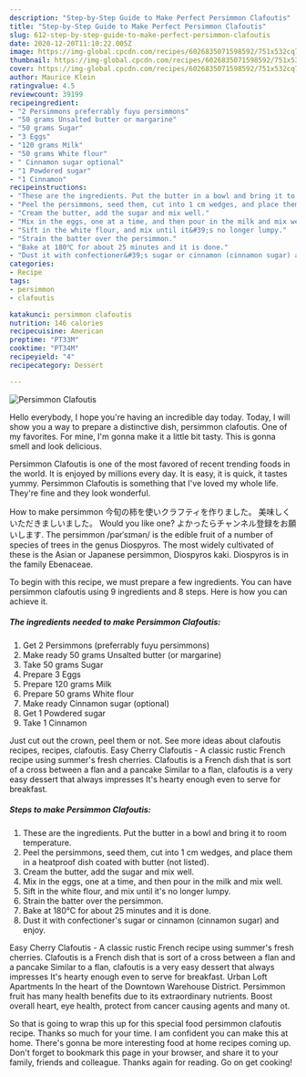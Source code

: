 ```yaml
---
description: "Step-by-Step Guide to Make Perfect Persimmon Clafoutis"
title: "Step-by-Step Guide to Make Perfect Persimmon Clafoutis"
slug: 612-step-by-step-guide-to-make-perfect-persimmon-clafoutis
date: 2020-12-20T11:10:22.005Z
image: https://img-global.cpcdn.com/recipes/6026835071598592/751x532cq70/persimmon-clafoutis-recipe-main-photo.jpg
thumbnail: https://img-global.cpcdn.com/recipes/6026835071598592/751x532cq70/persimmon-clafoutis-recipe-main-photo.jpg
cover: https://img-global.cpcdn.com/recipes/6026835071598592/751x532cq70/persimmon-clafoutis-recipe-main-photo.jpg
author: Maurice Klein
ratingvalue: 4.5
reviewcount: 39199
recipeingredient:
- "2 Persimmons preferrably fuyu persimmons"
- "50 grams Unsalted butter or margarine"
- "50 grams Sugar"
- "3 Eggs"
- "120 grams Milk"
- "50 grams White flour"
- " Cinnamon sugar optional"
- "1 Powdered sugar"
- "1 Cinnamon"
recipeinstructions:
- "These are the ingredients. Put the butter in a bowl and bring it to room temperature."
- "Peel the persimmons, seed them, cut into 1 cm wedges, and place them in a heatproof dish coated with butter (not listed)."
- "Cream the butter, add the sugar and mix well."
- "Mix in the eggs, one at a time, and then pour in the milk and mix well."
- "Sift in the white flour, and mix until it&#39;s no longer lumpy."
- "Strain the batter over the persimmon."
- "Bake at 180℃ for about 25 minutes and it is done."
- "Dust it with confectioner&#39;s sugar or cinnamon (cinnamon sugar) and enjoy."
categories:
- Recipe
tags:
- persimmon
- clafoutis

katakunci: persimmon clafoutis 
nutrition: 146 calories
recipecuisine: American
preptime: "PT33M"
cooktime: "PT34M"
recipeyield: "4"
recipecategory: Dessert

---
```



![Persimmon Clafoutis](https://img-global.cpcdn.com/recipes/6026835071598592/751x532cq70/persimmon-clafoutis-recipe-main-photo.jpg)

Hello everybody, I hope you're having an incredible day today. Today, I will show you a way to prepare a distinctive dish, persimmon clafoutis. One of my favorites. For mine, I'm gonna make it a little bit tasty. This is gonna smell and look delicious.

Persimmon Clafoutis is one of the most favored of recent trending foods in the world. It is enjoyed by millions every day. It is easy, it is quick, it tastes yummy. Persimmon Clafoutis is something that I've loved my whole life. They're fine and they look wonderful.

How to make persimmon 今旬の柿を使いクラフティを作りました。 美味しくいただきましいました。 Would you like one? よかったらチャンネル登録をお願いします. The persimmon /pərˈsɪmən/ is the edible fruit of a number of species of trees in the genus Diospyros. The most widely cultivated of these is the Asian or Japanese persimmon, Diospyros kaki. Diospyros is in the family Ebenaceae.


To begin with this recipe, we must prepare a few ingredients. You can have persimmon clafoutis using 9 ingredients and 8 steps. Here is how you can achieve it.

<!--inarticleads1-->

##### The ingredients needed to make Persimmon Clafoutis:

1. Get 2 Persimmons (preferrably fuyu persimmons)
1. Make ready 50 grams Unsalted butter (or margarine)
1. Take 50 grams Sugar
1. Prepare 3 Eggs
1. Prepare 120 grams Milk
1. Prepare 50 grams White flour
1. Make ready  Cinnamon sugar (optional)
1. Get 1 Powdered sugar
1. Take 1 Cinnamon


Just cut out the crown, peel them or not. See more ideas about clafoutis recipes, recipes, clafoutis. Easy Cherry Clafoutis - A classic rustic French recipe using summer&#39;s fresh cherries. Clafoutis is a French dish that is sort of a cross between a flan and a pancake Similar to a flan, clafoutis is a very easy dessert that always impresses It&#39;s hearty enough even to serve for breakfast. 

<!--inarticleads2-->

##### Steps to make Persimmon Clafoutis:

1. These are the ingredients. Put the butter in a bowl and bring it to room temperature.
1. Peel the persimmons, seed them, cut into 1 cm wedges, and place them in a heatproof dish coated with butter (not listed).
1. Cream the butter, add the sugar and mix well.
1. Mix in the eggs, one at a time, and then pour in the milk and mix well.
1. Sift in the white flour, and mix until it&#39;s no longer lumpy.
1. Strain the batter over the persimmon.
1. Bake at 180℃ for about 25 minutes and it is done.
1. Dust it with confectioner&#39;s sugar or cinnamon (cinnamon sugar) and enjoy.


Easy Cherry Clafoutis - A classic rustic French recipe using summer&#39;s fresh cherries. Clafoutis is a French dish that is sort of a cross between a flan and a pancake Similar to a flan, clafoutis is a very easy dessert that always impresses It&#39;s hearty enough even to serve for breakfast. Urban Loft Apartments In the heart of the Downtown Warehouse District. Persimmon fruit has many health benefits due to its extraordinary nutrients. Boost overall heart, eye health, protect from cancer causing agents and many ot. 

So that is going to wrap this up for this special food persimmon clafoutis recipe. Thanks so much for your time. I am confident you can make this at home. There's gonna be more interesting food at home recipes coming up. Don't forget to bookmark this page in your browser, and share it to your family, friends and colleague. Thanks again for reading. Go on get cooking!
